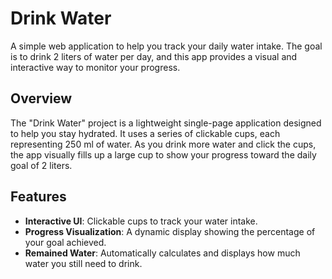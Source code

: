 # Drink Water

A simple web application to help you track your daily water intake. The goal is to drink 2 liters of water per day, and this app provides a visual and interactive way to monitor your progress.

## Overview

The "Drink Water" project is a lightweight single-page application designed to help you stay hydrated. It uses a series of clickable cups, each representing 250 ml of water. As you drink more water and click the cups, the app visually fills up a large cup to show your progress toward the daily goal of 2 liters.

## Features

- **Interactive UI**: Clickable cups to track your water intake.
- **Progress Visualization**: A dynamic display showing the percentage of your goal achieved.
- **Remained Water**: Automatically calculates and displays how much water you still need to drink.